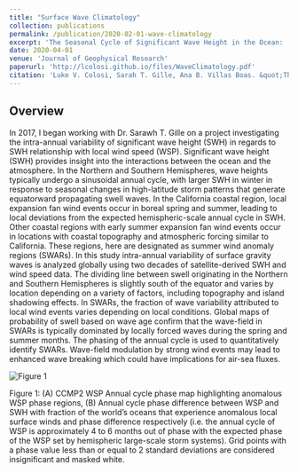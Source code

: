 ```yaml
---
title: "Surface Wave Climatology"
collection: publications
permalink: /publication/2020-02-01-wave-climatology
excerpt: 'The Seasonal Cycle of Significant Wave Height in the Ocean:  Local vs Remote Forcing'
date: 2020-04-01
venue: 'Journal of Geophysical Research'
paperurl: 'http://lcolosi.github.io/files/WaveClimatology.pdf'
citation: 'Luke V. Colosi, Sarah T. Gille, Ana B. Villas Boas. &quot;The Seasonal Cycle of Significant Wave Height in the Ocean:  Local vs Remote Forcing.&quot; <i>Journal of Geophysical Research</i>, in finalizing stage.'
---
```

## Overview

In 2017, I began working with Dr. Sarawh T. Gille on a project investigating the intra-annual variability of significant wave height (SWH) in regards to SWH relationship with local wind speed (WSP). Significant wave height (SWH) provides insight into the interactions between the ocean and the atmosphere. In the Northern and Southern Hemispheres, wave heights typically undergo a  sinusoidal annual cycle, with larger SWH in winter in response to seasonal changes in high-latitude storm patterns that generate equatorward propagating swell waves. In the California coastal region, local expansion fan wind events occur in boreal spring and summer, leading to local deviations from the expected hemispheric-scale annual cycle in SWH. Other coastal regions with early summer expansion fan wind events occur in locations with coastal topography and atmospheric forcing similar to California. These regions, here are designated as summer wind anomaly regions (SWARs). In this study intra-annual variability of surface gravity waves is analyzed globally using two decades of satellite-derived SWH and wind speed data. The dividing line between swell originating in the Northern and Southern Hemispheres is slightly south of the equator and varies by location depending on a variety of factors, including topography and island shadowing effects. In SWARs, the fraction of wave variability attributed to local wind events varies depending on local conditions. Global maps of probability of swell based on wave age confirm that the wave-field in SWARs is typically dominated by locally forced waves during the spring and summer months. The phasing of the annual cycle is used to quantitatively identify SWARs. Wave-field modulation by strong wind events may lead to enhanced wave breaking which could have implications for air-sea fluxes.

![Figure 1](https://lcolosi.github.io/files/anom_wsp_phase_swh_wsp_diff_sn5_ulsf.png "Figure 1: (A) CCMP2 WSP Annual cycle phase map highlighting anomalous WSP phaseregions, (B) Annual cycle phase difference between WSP and SWH with fraction of the world’soceans that experience anomalous local surface winds and phase difference respectively (i.e. the annual cycle of WSP is approximately 4 to 6 months out of phase with the expected phase of the WSP set by hemispheric large-scale storm systems).")

Figure 1: (A) CCMP2 WSP Annual cycle phase map highlighting anomalous WSP phase regions, (B) Annual cycle phase difference between WSP and SWH with fraction of the world’s oceans that experience anomalous local surface winds and phase difference respectively (i.e. the annual cycle of WSP is approximately 4 to 6 months out of phase with the expected phase of the WSP set by hemispheric large-scale storm systems). Grid points with a phase value less than or equal to 2 standard deviations are considered insignificant and masked white.  

